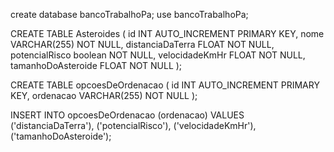create database bancoTrabalhoPa;
use bancoTrabalhoPa;

CREATE TABLE Asteroides (
    id INT AUTO_INCREMENT PRIMARY KEY,
    nome VARCHAR(255) NOT NULL,
    distanciaDaTerra FLOAT NOT NULL,
    potencialRisco boolean NOT NULL,
    velocidadeKmHr FLOAT NOT NULL,
    tamanhoDoAsteroide FLOAT NOT NULL
);

CREATE TABLE opcoesDeOrdenacao (
    id INT AUTO_INCREMENT PRIMARY KEY,
    ordenacao VARCHAR(255) NOT NULL
);

INSERT INTO opcoesDeOrdenacao (ordenacao) VALUES
('distanciaDaTerra'),
('potencialRisco'),
('velocidadeKmHr'),
('tamanhoDoAsteroide');